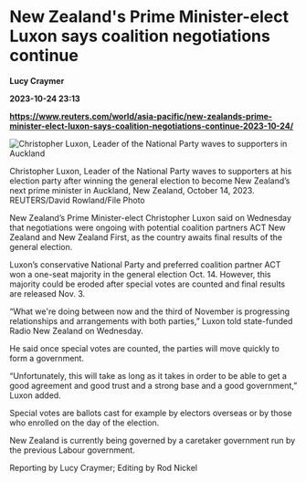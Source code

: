 # New Zealand's Prime Minister-elect Luxon says coalition negotiations continue
**Lucy Craymer**

**2023-10-24 23:13**

**https://www.reuters.com/world/asia-pacific/new-zealands-prime-minister-elect-luxon-says-coalition-negotiations-continue-2023-10-24/**

![Christopher Luxon, Leader of the National Party waves to supporters in Auckland](https://www.reuters.com/resizer/6HW8MxmgtlJVgnje3Z2LXgmxoos=/1920x0/filters:quality(80)/cloudfront-us-east-2.images.arcpublishing.com/reuters/X7BRSHUZZRK45OHMVSJOUCJ5HQ.jpg)

Christopher Luxon, Leader of the National Party waves to supporters at his election party after winning the general election to become New Zealand’s next prime minister in Auckland, New Zealand, October 14, 2023. REUTERS/David Rowland/File Photo

New Zealand’s Prime Minister-elect Christopher Luxon said on Wednesday that negotiations were ongoing with potential coalition partners ACT New Zealand and New Zealand First, as the country awaits final results of the general election.

Luxon’s conservative National Party and preferred coalition partner ACT won a one-seat majority in the general election Oct. 14. However, this majority could be eroded after special votes are counted and final results are released Nov. 3.

“What we're doing between now and the third of November is progressing relationships and arrangements with both parties,” Luxon told state-funded Radio New Zealand on Wednesday.

He said once special votes are counted, the parties will move quickly to form a government.

“Unfortunately, this will take as long as it takes in order to be able to get a good agreement and good trust and a strong base and a good government,” Luxon added.

Special votes are ballots cast for example by electors overseas or by those who enrolled on the day of the election.

New Zealand is currently being governed by a caretaker government run by the previous Labour government.

Reporting by Lucy Craymer; Editing by Rod Nickel